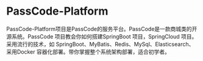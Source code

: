 # PassCode-Platform
PassCode-Platform项目是PassCode的服务平台。PassCode是一款商城类的开源系统。PassCode 项目教会你如何搭建SpringBoot 项目，SpringCloud 项目。采用流行的技术，如 SpringBoot、MyBatis、Redis、MySql、Elasticsearch、采用Docker 容器化部署。带你掌握整个系统架构部署，适合初学者。
